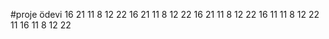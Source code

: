 #proje ödevi
16 21 11 8 12 22
16 21 11     8 12 22
16 21 11     8 12 22
16 11 11     8 12 22
11 16 11 8 12 22

